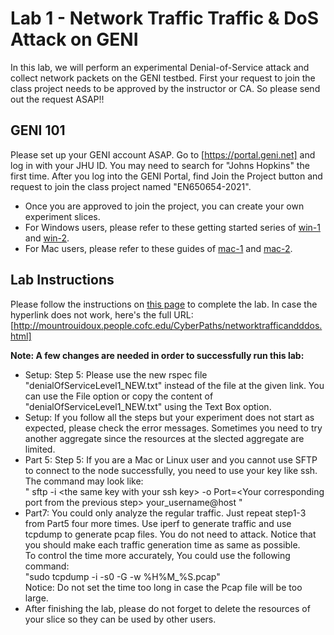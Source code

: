 # Lab 1 - Network Traffic Traffic & DoS Attack on GENI

In this lab, we will perform an experimental Denial-of-Service attack and collect network packets on the GENI testbed. First your request to join the class project needs to be approved by the instructor or CA. So please send out the request ASAP!!

## GENI 101

Please set up your GENI account ASAP. Go to [https://portal.geni.net] and log in with your JHU ID. You may need to search for "Johns Hopkins" the first time.
After you log into the GENI Portal, find Join the Project button and request to join the class project named "EN650654-2021". 
- Once you are approved to join the project, you can create your own experiment slices.
- For Windows users, please refer to these getting started series of [win-1](http://mountrouidoux.people.cofc.edu/CyberPaths/GettingStartedWindows.html) and [win-2](http://mountrouidoux.people.cofc.edu/CyberPaths/GettingStartedWindowsHelloGENI.html).
- For Mac users, please refer to these guides of [mac-1](http://mountrouidoux.people.cofc.edu/CyberPaths/GettingStartedMac.html) and [mac-2](http://mountrouidoux.people.cofc.edu/CyberPaths/GettingStartedMacHelloGENI.html).

## Lab Instructions 

Please follow the instructions on [this page](http://mountrouidoux.people.cofc.edu/CyberPaths/networktrafficandddos.html) to complete the lab. In case the hyperlink does not work, here's the full URL: [http://mountrouidoux.people.cofc.edu/CyberPaths/networktrafficandddos.html]

**Note: A few changes are needed in order to successfully run this lab:**
- Setup: Step 5: Please use the new rspec file "denialOfServiceLevel1_NEW.txt" instead of the file at the given link. You can use the File option or copy the content of "denialOfServiceLevel1_NEW.txt" using the Text Box option.
- Setup: If you follow all the steps but your experiment does not start as expected, please check the error messages. Sometimes you need to try another aggregate since the resources at the slected aggregate are limited.
- Part 5: Step 5: If you are a Mac or Linux user and you cannot use SFTP to connect to the node successfully, you need to use your key like ssh. The command may look like:  
" sftp -i \<the same key with your ssh key\> -o Port=\<Your corresponding port from the previous step\> your_username@host "
- Part7: You could only analyze the regular traffic. Just repeat step1-3 from Part5 four more times. Use iperf to generate traffic and use tcpdump to generate pcap files. You do not need to attack. Notice that you should make each traffic generation time as same as possible.  
To control the time more accurately, You could use the following command:  
"sudo tcpdump -i <interface> -s0 -G <the time you want> -w %H%M_%S.pcap"  
Notice: Do not set the time too long in case the Pcap file will be too large.
- After finishing the lab, please do not forget to delete the resources of your slice so they can be used by other users.
